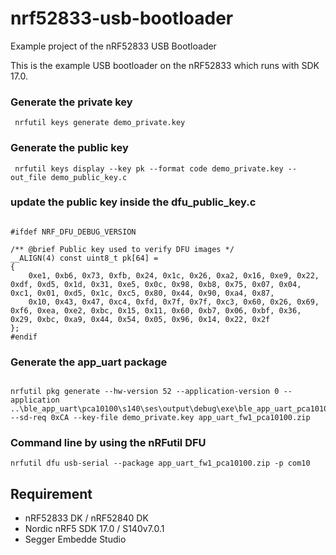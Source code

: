 # nrf52833-usb-bootloader

Example project of the nRF52833 USB Bootloader

This is the example USB bootloader on the nRF52833 which runs with SDK 17.0.  

### Generate the private key
`` 
nrfutil keys generate demo_private.key 
``

### Generate the public key
`` 
nrfutil keys display --key pk --format code demo_private.key --out_file demo_public_key.c 
``

### update the public key inside the dfu_public_key.c

```

#ifdef NRF_DFU_DEBUG_VERSION 

/** @brief Public key used to verify DFU images */
__ALIGN(4) const uint8_t pk[64] =
{
    0xe1, 0xb6, 0x73, 0xfb, 0x24, 0x1c, 0x26, 0xa2, 0x16, 0xe9, 0x22, 0xdf, 0xd5, 0x1d, 0x31, 0xe5, 0x0c, 0x98, 0xb8, 0x75, 0x07, 0x04, 0xc1, 0x01, 0xd5, 0x1c, 0xc5, 0x80, 0x44, 0x90, 0xa4, 0x87,
    0x10, 0x43, 0x47, 0xc4, 0xfd, 0x7f, 0x7f, 0xc3, 0x60, 0x26, 0x69, 0xf6, 0xea, 0xe2, 0xbc, 0x15, 0x11, 0x60, 0xb7, 0x06, 0xbf, 0x36, 0x29, 0xbc, 0xa9, 0x44, 0x54, 0x05, 0x96, 0x14, 0x22, 0x2f
};
#endif
```

### Generate the app_uart package

```

nrfutil pkg generate --hw-version 52 --application-version 0 --application ..\ble_app_uart\pca10100\s140\ses\output\debug\exe\ble_app_uart_pca10100_s140.hex --sd-req 0xCA --key-file demo_private.key app_uart_fw1_pca10100.zip

```

### Command line by using the nRFutil DFU

```
nrfutil dfu usb-serial --package app_uart_fw1_pca10100.zip -p com10
```

## Requirement

* nRF52833 DK / nRF52840 DK 
* Nordic nRF5 SDK 17.0 / S140v7.0.1
* Segger Embedde Studio
